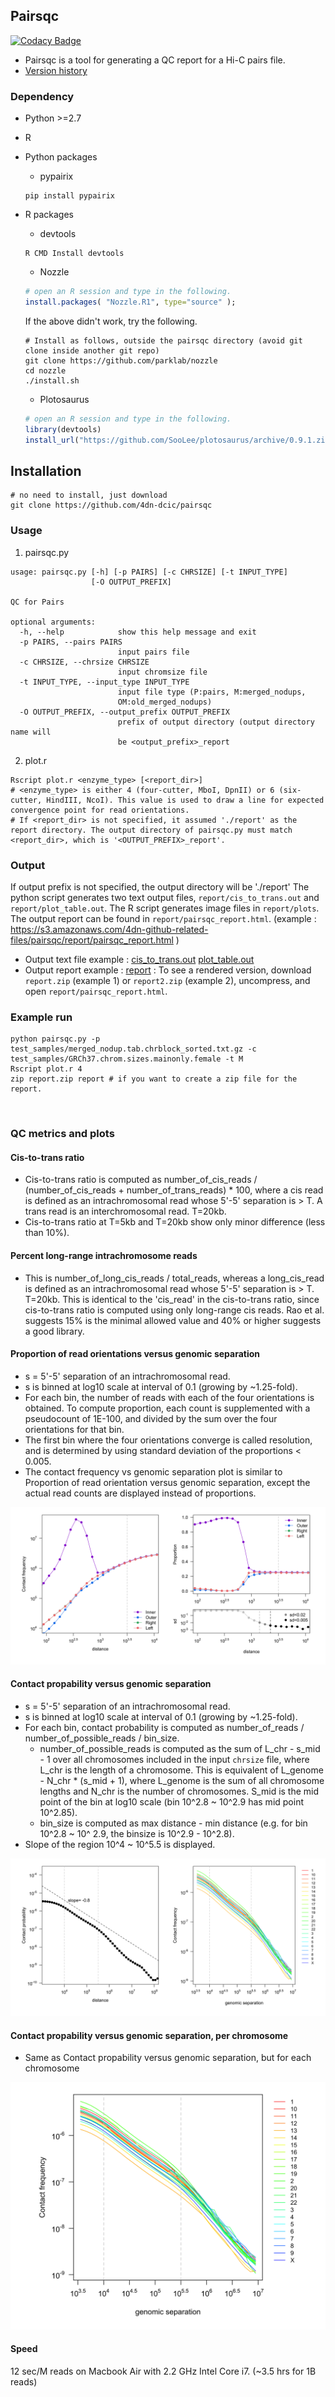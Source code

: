 ## Pairsqc
[![Codacy Badge](https://api.codacy.com/project/badge/Grade/d7fb14bb0c64435797a621fa677934a7)](https://www.codacy.com/app/SooLee/pairsqc?utm_source=github.com&utm_medium=referral&utm_content=SooLee/pairsqc&utm_campaign=badger)
* Pairsqc is a tool for generating a QC report for a Hi-C pairs file. 
* [Version history](VERSION_HISTORY.md)

### Dependency
* Python >=2.7
* R
* Python packages
  * pypairix
  ```
  pip install pypairix
  ```
  
* R packages
  * devtools
  ```
  R CMD Install devtools
  ```
  * Nozzle
  ```r
  # open an R session and type in the following.
  install.packages( "Nozzle.R1", type="source" );
  ```
  If the above didn't work, try the following.
  ```
  # Install as follows, outside the pairsqc directory (avoid git clone inside another git repo)
  git clone https://github.com/parklab/nozzle
  cd nozzle
  ./install.sh
  ```
  * Plotosaurus
  ```r
  # open an R session and type in the following.
  library(devtools)
  install_url("https://github.com/SooLee/plotosaurus/archive/0.9.1.zip")
  ```
  
## Installation
```
# no need to install, just download
git clone https://github.com/4dn-dcic/pairsqc
```

### Usage
1) pairsqc.py
```
usage: pairsqc.py [-h] [-p PAIRS] [-c CHRSIZE] [-t INPUT_TYPE]
                  [-O OUTPUT_PREFIX]

QC for Pairs

optional arguments:
  -h, --help            show this help message and exit
  -p PAIRS, --pairs PAIRS
                        input pairs file
  -c CHRSIZE, --chrsize CHRSIZE
                        input chromsize file
  -t INPUT_TYPE, --input_type INPUT_TYPE
                        input file type (P:pairs, M:merged_nodups,
                        OM:old_merged_nodups)
  -O OUTPUT_PREFIX, --output_prefix OUTPUT_PREFIX
                        prefix of output directory (output directory name will
                        be <output_prefix>_report
```
2) plot.r
```
Rscript plot.r <enzyme_type> [<report_dir>]
# <enzyme_type> is either 4 (four-cutter, MboI, DpnII) or 6 (six-cutter, HindIII, NcoI). This value is used to draw a line for expected convergence point for read orientations.
# If <report_dir> is not specified, it assumed './report' as the report directory. The output directory of pairsqc.py must match <report_dir>, which is '<OUTPUT_PREFIX>_report'.
```

### Output
If output prefix is not specified, the output directory will be './report'
The python script generates two text output files, `report/cis_to_trans.out` and `report/plot_table.out`.
The R script generates image files in `report/plots`.
The output report can be found in `report/pairsqc_report.html`. (example : https://s3.amazonaws.com/4dn-github-related-files/pairsqc/report/pairsqc_report.html )
* Output text file example : [cis_to_trans.out](report/cis_to_trans.out) [plot_table.out](report/plot_table.out)
* Output report example : [report](report/pairsqc_report.html) : To see a rendered version, download `report.zip` (example 1) or `report2.zip` (example 2), uncompress, and open `report/pairsqc_report.html`.

### Example run
```
python pairsqc.py -p test_samples/merged_nodup.tab.chrblock_sorted.txt.gz -c test_samples/GRCh37.chrom.sizes.mainonly.female -t M
Rscript plot.r 4
zip report.zip report # if you want to create a zip file for the report.
```

&nbsp;
### QC metrics and plots
#### Cis-to-trans ratio
* Cis-to-trans ratio is computed as number_of_cis_reads / (number_of_cis_reads + number_of_trans_reads) * 100, where a cis read is defined as an intrachromosomal read whose 5'-5' separation is > T. A trans read is an interchromosomal read. T=20kb.
* Cis-to-trans ratio at T=5kb and T=20kb show only minor difference (less than 10%).

#### Percent long-range intrachromosome reads
* This is number_of_long_cis_reads / total_reads, whereas a long_cis_read is defined as an intrachromosomal read whose 5'-5' separation is > T. T=20kb. This is identical to the 'cis_read' in the cis-to-trans ratio, since cis-to-trans ratio is computed using only long-range cis reads. Rao et al. suggests 15% is the minimal allowed value and 40% or higher suggests a good library.

#### Proportion of read orientations versus genomic separation
* s = 5'-5' separation of an intrachromosomal read.
* s is binned at log10 scale at interval of 0.1 (growing by ~1.25-fold).
* For each bin, the number of reads with each of the four orientations is obtained. To compute proportion, each count is supplemented with a pseudocount of 1E-100, and divided by the sum over the four orientations for that bin.
* The first bin where the four orientations converge is called resolution, and is determined by using standard deviation of the proportions < 0.005.
* The contact frequency vs genomic separation plot is similar to Proportion of read orientation versus genomic separation, except the actual read counts are displayed instead of proportions.

![](report/plots/proportion.png)


#### Contact propability versus genomic separation
* s = 5'-5' separation of an intrachromosomal read.
* s is binned at log10 scale at interval of 0.1 (growing by ~1.25-fold).
* For each bin, contact probability is computed as number_of_reads / number_of_possible_reads / bin_size.
  * number_of_possible_reads is computed as the sum of L_chr - s_mid - 1 over all chromosomes included in the input `chrsize` file, where L_chr is the length of a chromosome. This is equivalent of L_genome - N_chr * (s_mid + 1), where L_genome is the sum of all chromosome lengths and N_chr is the number of chromosomes. S_mid is the mid point of the bin at log10 scale (bin 10^2.8 ~ 10^2.9 has mid point 10^2.85).
  * bin_size is computed as max distance - min distance (e.g. for bin 10^2.8 ~ 10^ 2.9, the binsize is 10^2.9 - 10^2.8).
* Slope of the region 10^4 ~ 10^5.5 is displayed.

![](report/plots/log10prob.png)

#### Contact propability versus genomic separation, per chromosome
* Same as Contact propability versus genomic separation, but for each chromosome

![](report/plots/log10prob_chr.png)

#### Speed
12 sec/M reads on Macbook Air with 2.2 GHz Intel Core i7.
(~3.5 hrs for 1B reads)

